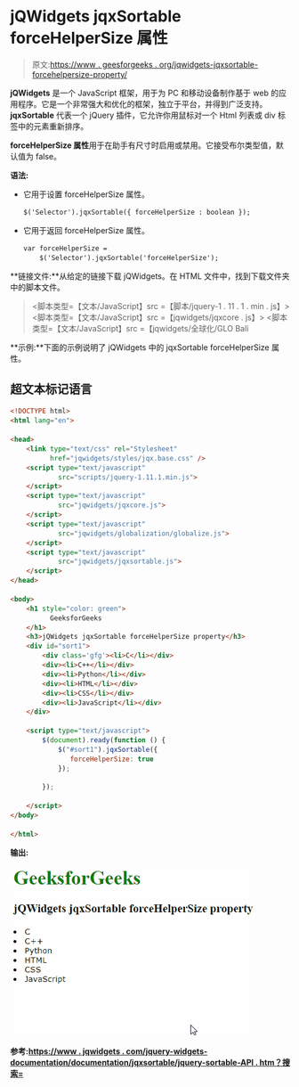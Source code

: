 # jQWidgets jqxSortable forceHelperSize 属性

> 原文:[https://www . geesforgeeks . org/jqwidgets-jqxsortable-forcehelpersize-property/](https://www.geeksforgeeks.org/jqwidgets-jqxsortable-forcehelpersize-property/)

**jQWidgets** 是一个 JavaScript 框架，用于为 PC 和移动设备制作基于 web 的应用程序。它是一个非常强大和优化的框架，独立于平台，并得到广泛支持。 **jqxSortable** 代表一个 jQuery 插件，它允许你用鼠标对一个 Html 列表或 div 标签中的元素重新排序。

**forceHelperSize 属性**用于在助手有尺寸时启用或禁用。它接受布尔类型值，默认值为 false。

**语法:**

*   它用于设置 forceHelperSize 属性。

    ```html
    $('Selector').jqxSortable({ forceHelperSize : boolean });
    ```

*   它用于返回 forceHelperSize 属性。

    ```html
    var forceHelperSize = 
        $('Selector').jqxSortable('forceHelperSize');
    ```

**链接文件:**从给定的链接下载 jQWidgets。在 HTML 文件中，找到下载文件夹中的脚本文件。

> <link type="”text/css”" rel="”Stylesheet”" href="”jqwidgets/styles/jqx.base.css”">
> <脚本类型=【文本/JavaScript】src =【脚本/jquery-1 . 11 . 1 . min . js】></脚本>
> <脚本类型=【文本/JavaScript】src =【jqwidgets/jqxcore . js】></脚本>
> <脚本类型=【文本/JavaScript】src =【jqwidgets/全球化/GLO Bali

**示例:**下面的示例说明了 jQWidgets 中的 jqxSortable forceHelperSize 属性。

## 超文本标记语言

```html
<!DOCTYPE html>
<html lang="en">

<head>
    <link type="text/css" rel="Stylesheet" 
          href="jqwidgets/styles/jqx.base.css" />
    <script type="text/javascript" 
            src="scripts/jquery-1.11.1.min.js">
    </script>
    <script type="text/javascript" 
            src="jqwidgets/jqxcore.js">
    </script>
    <script type="text/javascript" 
            src="jqwidgets/globalization/globalize.js">
    </script>
    <script type="text/javascript" 
            src="jqwidgets/jqxsortable.js">
    </script>
</head>

<body>
    <h1 style="color: green">
          GeeksforGeeks 
    </h1>
    <h3>jQWidgets jqxSortable forceHelperSize property</h3>
    <div id="sort1">
        <div class='gfg'><li>C</li></div>
        <div><li>C++</li></div>
        <div><li>Python</li></div>
        <div><li>HTML</li></div>
        <div><li>CSS</li></div>
        <div><li>JavaScript</li></div>
    </div> 

    <script type="text/javascript">
        $(document).ready(function () {
            $("#sort1").jqxSortable({
               forceHelperSize: true
            });

        });

    </script>
</body>

</html>
```

**输出:**

![](img/a03b22aaa4b12804ea2c74227e3d0ecb.png)

**参考:**[**https://www . jqwidgets . com/jquery-widgets-documentation/documentation/jqxsortable/jquery-sortable-API . htm？搜索=**](https://www.jqwidgets.com/jquery-widgets-documentation/documentation/jqxsortable/jquery-sortable-api.htm?search=)